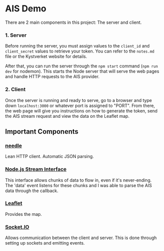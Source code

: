 # AIS Demo

There are 2 main components in this project: The server and client. 

### 1. Server
Before running the server, you must assign values to the `client_id` and `client_secret` values to retrieve your token. You can refer to the `notes.md` file or the Kystverket website for details.

After that, you can run the server through the `npm start` command (`npm run dev` for nodemon). This starts the Node server that will serve the web pages and handle HTTP requests to the AIS provider.

### 2. Client
Once the server is running and ready to serve, go to a browser and type down `localhost:3000` or whatever port is assigned to "PORT". From there, the web page will give you instructions on how to generate the token, send the AIS stream request and view the data on the Leaflet map.

## Important Components
### [needle](https://www.npmjs.com/package/needle)
Lean HTTP client. Automatic JSON parsing.

### [Node.js Stream Interface](https://nodejs.org/api/stream.html)
This interface allows chunks of data to flow in, even if it's never-ending. The 'data' event listens for these chunks and I was able to parse the AIS data through the callback.

### [Leaflet](https://leafletjs.com/)
Provides the map.

### [Socket.IO](https://socket.io/)
Allows communication between the client and server. This is done through setting up sockets and emitting events.